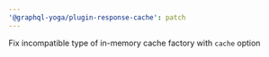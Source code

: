 ```yaml
---
'@graphql-yoga/plugin-response-cache': patch
---
```


Fix incompatible type of in-memory cache factory with `cache` option
